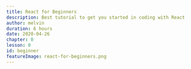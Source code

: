 ```yaml
---
title: React for Beginners
description: Best tutorial to get you started in coding with React
author: melvin
duration: 6 hours
date: 2020-04-26
chapter: 0
lesson: 0
id: beginner
featureImage: react-for-beginners.png
---
```


